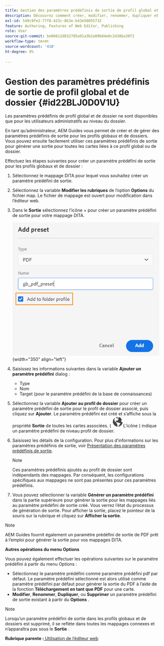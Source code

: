 ```yaml
---
title: Gestion des paramètres prédéfinis de sortie de profil global et de dossier
description: Découvrez comment créer, modifier, renommer, dupliquer et supprimer des paramètres prédéfinis de sortie de profil de dossier et global en tant qu’utilisateurs administrateurs dans AEM Guides.
exl-id: 549c9fe2-77f8-423c-8b3e-b43e56055732
feature: Authoring, Features of Web Editor, Publishing
role: User
source-git-commit: be06612d832785a91a3b2a89b84e0c2438ba30f2
workflow-type: tm+mt
source-wordcount: '418'
ht-degree: 0%

---
```


# Gestion des paramètres prédéfinis de sortie de profil global et de dossier {#id22BLJ0D0V1U}

Les paramètres prédéfinis de profil global et de dossier ne sont disponibles que pour les utilisateurs administratifs au niveau du dossier.

En tant qu’administrateur, AEM Guides vous permet de créer et de gérer des paramètres prédéfinis de sortie pour les profils globaux et de dossiers. Vous pouvez ensuite facilement utiliser ces paramètres prédéfinis de sortie pour générer une sortie pour toutes les cartes liées à ce profil global ou de dossier.

Effectuez les étapes suivantes pour créer un paramètre prédéfini de sortie pour les profils globaux et de dossier :

1. Sélectionnez le mappage DITA pour lequel vous souhaitez créer un paramètre prédéfini de sortie.
1. Sélectionnez la variable **Modifier les rubriques** de l’option **Options** du fichier map. Le fichier de mappage est ouvert pour modification dans l’éditeur web.
1. Dans le **Sortie** sélectionnez l’icône + pour créer un paramètre prédéfini de sortie pour votre mappage DITA.

   ![](images/add-global-output-preset.png){width="350" align="left"}

1. Saisissez les informations suivantes dans la variable **Ajouter un paramètre prédéfini** dialog :
   - Type
   - Nom
   - Target \(pour le paramètre prédéfini de la base de connaissances\)
1. Sélectionnez la variable **Ajouter au profil de dossier** pour créer un paramètre prédéfini de sortie pour le profil de dossier associé, puis cliquez sur **Ajouter**. Le paramètre prédéfini est créé et s’affiche sous la propriété **Sortie** de toutes les cartes associées. \( ![](images/global-preset-icon.svg)L’icône \) indique un paramètre prédéfini de niveau profil de dossier.
1. Saisissez les détails de la configuration. Pour plus d’informations sur les paramètres prédéfinis de sortie, voir [Présentation des paramètres prédéfinis de sortie](./generate-output-understand-presets.md).

   >[!NOTE]
   >
   > Ces paramètres prédéfinis ajoutés au profil de dossier sont indépendants des mappages. Par conséquent, les configurations spécifiques aux mappages ne sont pas présentes pour ces paramètres prédéfinis.

1. Vous pouvez sélectionner la variable **Générer un paramètre prédéfini** dans la partie supérieure pour générer la sortie pour les mappages liés au paramètre prédéfini de sortie créé. Vous verrez l’état du processus de génération de sortie. Pour afficher la sortie, placez le pointeur de la souris sur la rubrique et cliquez sur **Afficher la sortie**.

>[!NOTE]
>
> AEM Guides fournit également un paramètre prédéfini de sortie de PDF prêt à l’emploi pour générer la sortie pour vos mappages DITA.

**Autres opérations du menu Options**

Vous pouvez également effectuer les opérations suivantes sur le paramètre prédéfini à partir du menu Options :

- Sélectionnez le paramètre prédéfini comme paramètre prédéfini pdf par défaut. Le paramètre prédéfini sélectionné est alors utilisé comme paramètre prédéfini par défaut pour générer la sortie du PDF à l’aide de la fonction **Téléchargement en tant que PDF** pour une carte.
- **Modifier**, **Renommer**, **Dupliquer**, ou **Supprimer** un paramètre prédéfini de sortie existant à partir du **Options** .

>[!NOTE]
>
> Lorsqu’un paramètre prédéfini de sortie dans les profils globaux et de dossiers est supprimé, il se reflète dans toutes les mappages connexes et n’apparaîtra pas sous le **Sortie** .

**Rubrique parente :**[ Utilisation de l’éditeur web](web-editor.md)
